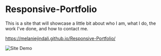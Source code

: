 # Responsive-Portfolio

This is a site that will showcase a little bit about who I am, what I do, the work I've done, and how to contact me.

https://melaniejindali.github.io/Responsive-Portfolio/

![Site Demo](https://gph.is/g/4oRPvgL)
